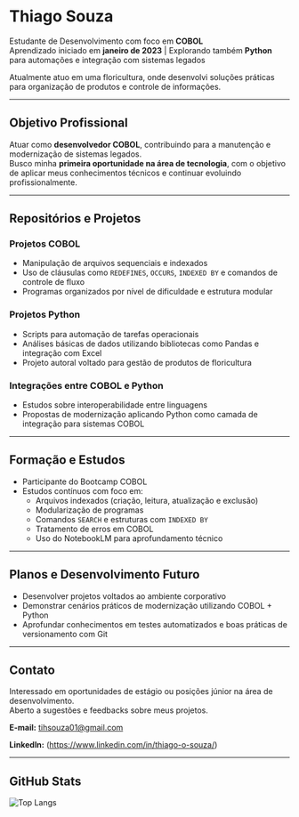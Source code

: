 # Thiago Souza

Estudante de Desenvolvimento com foco em **COBOL**  
Aprendizado iniciado em **janeiro de 2023** | Explorando também **Python** para automações e integração com sistemas legados

Atualmente atuo em uma floricultura, onde desenvolvi soluções práticas para organização de produtos e controle de informações.

---

## Objetivo Profissional

Atuar como **desenvolvedor COBOL**, contribuindo para a manutenção e modernização de sistemas legados.  
Busco minha **primeira oportunidade na área de tecnologia**, com o objetivo de aplicar meus conhecimentos técnicos e continuar evoluindo profissionalmente.

---

## Repositórios e Projetos

### Projetos COBOL

- Manipulação de arquivos sequenciais e indexados  
- Uso de cláusulas como `REDEFINES`, `OCCURS`, `INDEXED BY` e comandos de controle de fluxo  
- Programas organizados por nível de dificuldade e estrutura modular  

### Projetos Python

- Scripts para automação de tarefas operacionais  
- Análises básicas de dados utilizando bibliotecas como Pandas e integração com Excel  
- Projeto autoral voltado para gestão de produtos de floricultura  

### Integrações entre COBOL e Python

- Estudos sobre interoperabilidade entre linguagens  
- Propostas de modernização aplicando Python como camada de integração para sistemas COBOL  

---

## Formação e Estudos

- Participante do Bootcamp COBOL  
- Estudos contínuos com foco em:
  - Arquivos indexados (criação, leitura, atualização e exclusão)
  - Modularização de programas
  - Comandos `SEARCH` e estruturas com `INDEXED BY`
  - Tratamento de erros em COBOL
  - Uso do NotebookLM para aprofundamento técnico

---

## Planos e Desenvolvimento Futuro

- Desenvolver projetos voltados ao ambiente corporativo  
- Demonstrar cenários práticos de modernização utilizando COBOL + Python  
- Aprofundar conhecimentos em testes automatizados e boas práticas de versionamento com Git  

---

## Contato

Interessado em oportunidades de estágio ou posições júnior na área de desenvolvimento.  
Aberto a sugestões e feedbacks sobre meus projetos.

**E-mail:** tihsouza01@gmail.com 

**LinkedIn:** (https://www.linkedin.com/in/thiago-o-souza/)

---

## GitHub Stats

![Top Langs](https://github-readme-stats.vercel.app/api/top-langs/?username=thisouza01&layout=compact&theme=default)

